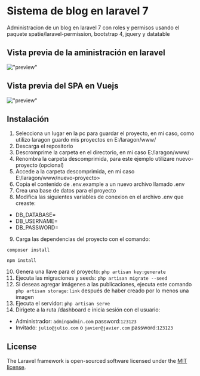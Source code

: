 # Sistema de blog en laravel 7 

Administracion de un blog en laravel 7 con roles y permisos usando el paquete spatie/laravel-permission, bootstrap 4, jquery y datatable

## Vista previa de la aministración en laravel
!["preview"](https://github.com/Julioous/Laravel-Vuejs-SPA/blob/master/public/assets/images/screenshot.png "preview")	
## Vista previa del SPA en Vuejs
!["preview"](https://github.com/Julioous/Laravel-Vuejs-SPA/blob/master/public/assets/images/screenshot2.png "preview")	

## Instalación
1. Selecciona un lugar en la pc para guardar el proyecto, en mi caso, como utilizo laragon guardo mis proyectos en E:/laragon/www/
2. Descarga el repositorio 
3. Descromprime la carpeta en el directorio, en mi caso E:/laragon/www/
4. Renombra la carpeta descomprimida, para este ejemplo utilizare nuevo-proyecto (opcional)
5. Accede a la carpeta descomprimida, en mi caso E:/laragon/www/nuevo-proyecto>
6. Copia el contenido de .env.example a un nuevo archivo llamado .env
7. Crea una base de datos para el proyecto
8. Modifica las siguientes variables de conexion en el archivo .env que creaste:
* DB_DATABASE=
* DB_USERNAME=
* DB_PASSWORD=
9. Carga las dependencias del proyecto con el comando:  
```
composer install
```
```
npm install
```
10. Genera una llave para el proyecto: `php artisan key:generate`
11. Ejecuta las migraciones y seeds: `php artisan migrate --seed`
12. Si deseas agregar imágenes a las publicaciones, ejecuta este comando `php artisan storage:link` después de haber creado por lo menos una imagen
13. Ejecuta el servidor: `php artisan serve`
14. Dirigete a la ruta /dashboard e inicia sesión con el usuario:
* Administrador: ```admin@admin.com``` password:```123123```
* Invitado: ```julio@julio.com``` o ```javier@javier.com``` password:```123123```
## License

The Laravel framework is open-sourced software licensed under the [MIT license](https://opensource.org/licenses/MIT).

